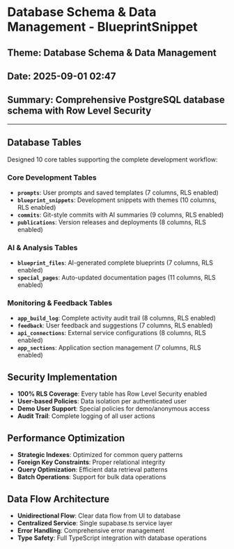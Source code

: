 # Database Schema & Data Management - BlueprintSnippet
## Theme: Database Schema & Data Management
## Date: 2025-09-01 02:47
## Summary: Comprehensive PostgreSQL database schema with Row Level Security

---

## Database Tables
Designed 10 core tables supporting the complete development workflow:

### Core Development Tables
- **`prompts`**: User prompts and saved templates (7 columns, RLS enabled)
- **`blueprint_snippets`**: Development snippets with themes (10 columns, RLS enabled)
- **`commits`**: Git-style commits with AI summaries (9 columns, RLS enabled)
- **`publications`**: Version releases and deployments (8 columns, RLS enabled)

### AI & Analysis Tables
- **`blueprint_files`**: AI-generated complete blueprints (7 columns, RLS enabled)
- **`special_pages`**: Auto-updated documentation pages (11 columns, RLS enabled)

### Monitoring & Feedback Tables
- **`app_build_log`**: Complete activity audit trail (8 columns, RLS enabled)
- **`feedback`**: User feedback and suggestions (7 columns, RLS enabled)
- **`api_connections`**: External service configurations (8 columns, RLS enabled)
- **`app_sections`**: Application section management (7 columns, RLS enabled)

## Security Implementation
- **100% RLS Coverage**: Every table has Row Level Security enabled
- **User-based Policies**: Data isolation per authenticated user
- **Demo User Support**: Special policies for demo/anonymous access
- **Audit Trail**: Complete logging of all user actions

## Performance Optimization
- **Strategic Indexes**: Optimized for common query patterns
- **Foreign Key Constraints**: Proper relational integrity
- **Query Optimization**: Efficient data retrieval patterns
- **Batch Operations**: Support for bulk data operations

## Data Flow Architecture
- **Unidirectional Flow**: Clear data flow from UI to database
- **Centralized Service**: Single supabase.ts service layer
- **Error Handling**: Comprehensive error management
- **Type Safety**: Full TypeScript integration with database operations